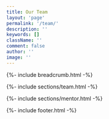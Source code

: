 ```yaml
---
title: Our Team
layout: 'page'
permalink: '/team/'
description: ''
keywords: []
className: ''
comment: false
author: ''
image: ''
---
```



<!-- Start Breadcrumb
		============================================= -->
{%- include breadcrumb.html -%}
<!-- End  Breadcrumb -->

<!-- Start Team
		============================================= -->
{%- include sections/team.html -%}
<!-- End Team -->

<!-- Start Mentor
		============================================= -->
{%- include sections/mentor.html -%}
<!-- End Team -->

<!-- Start Subscribe
		============================================= -->
<!-- {%- include sections/subscribe.html -%} -->
<!-- End Subscribe -->


<!-- Start Footer
		============================================= -->
{%- include footer.html -%}
<!-- End Footer -->
